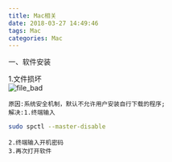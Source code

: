 ```yaml
---
title: Mac相关
date: 2018-03-27 14:49:46
tags: Mac
categories: Mac
---
```


一、软件安装

1.文件损坏   
![file_bad](file_bad.jpg)

	原因:系统安全机制，默认不允许用户安装自行下载的程序;
	解决:1.终端输入
```bash
sudo spctl --master-disable
```
	2.终端输入开机密码
	3.再次打开软件